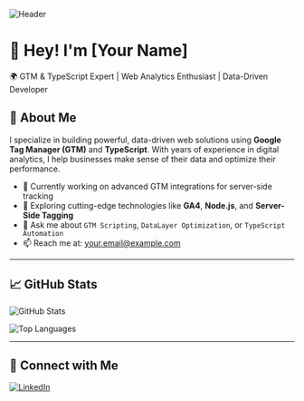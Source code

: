 ![Header](https://your-image-url.com/banner.png)

# 👋 Hey! I'm [Your Name]  
🌍 GTM & TypeScript Expert | Web Analytics Enthusiast | Data-Driven Developer  

## 🚀 About Me

I specialize in building powerful, data-driven web solutions using **Google Tag Manager (GTM)** and **TypeScript**. With years of experience in digital analytics, I help businesses make sense of their data and optimize their performance.

- 🔭 Currently working on advanced GTM integrations for server-side tracking
- 🌱 Exploring cutting-edge technologies like **GA4**, **Node.js**, and **Server-Side Tagging**
- 💬 Ask me about `GTM Scripting`, `DataLayer Optimization`, or `TypeScript Automation`
- 📫 Reach me at: [your.email@example.com](mailto:samettsenol@gmail.com)
---


## 📈 GitHub Stats

![GitHub Stats](https://github-readme-stats.vercel.app/api?username=sametndsenol&show_icons=true&theme=radical)

![Top Languages](https://github-readme-stats.vercel.app/api/top-langs/?username=sametndsenol&layout=compact&theme=tokyonight)

---

## 🔗 Connect with Me

[![LinkedIn](https://img.shields.io/badge/LinkedIn-blue?logo=linkedin)](https://linkedin.com/in/sametndsenol)


